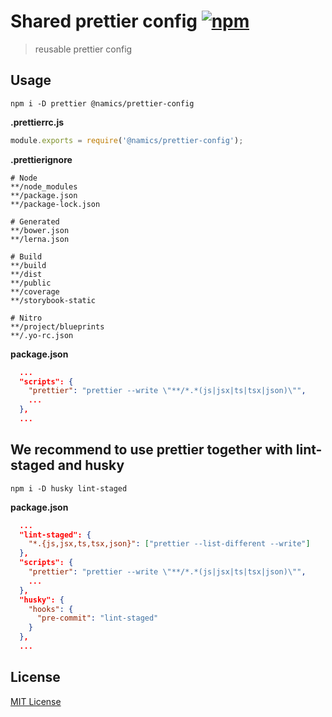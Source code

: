 # Shared prettier config [![npm](https://img.shields.io/npm/v/@namics/prettier-config.svg)](https://www.npmjs.com/package/@namics/prettier-config)

> reusable prettier config

## Usage

`npm i -D prettier @namics/prettier-config`

**.prettierrc.js**

```js
module.exports = require('@namics/prettier-config');
```

**.prettierignore**

```
# Node
**/node_modules
**/package.json
**/package-lock.json

# Generated
**/bower.json
**/lerna.json

# Build
**/build
**/dist
**/public
**/coverage
**/storybook-static

# Nitro
**/project/blueprints
**/.yo-rc.json
```

**package.json**

```json
  ...
  "scripts": {
    "prettier": "prettier --write \"**/*.*(js|jsx|ts|tsx|json)\"",
    ...
  },
  ...
```

## We recommend to use prettier together with lint-staged and husky

`npm i -D husky lint-staged`

**package.json**

```json
  ...
  "lint-staged": {
    "*.{js,jsx,ts,tsx,json}": ["prettier --list-different --write"]
  },
  "scripts": {
    "prettier": "prettier --write \"**/*.*(js|jsx|ts|tsx|json)\"",
    ...
  },
  "husky": {
    "hooks": {
      "pre-commit": "lint-staged"
    }
  },
  ...
```

## License

[MIT License](./LICENSE)
